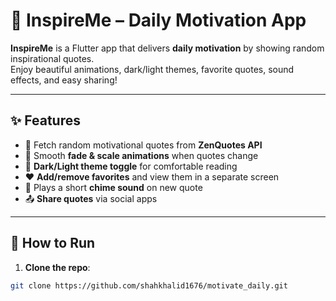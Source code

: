 # 🌟 InspireMe – Daily Motivation App

**InspireMe** is a Flutter app that delivers **daily motivation** by showing random inspirational quotes.  
Enjoy beautiful animations, dark/light themes, favorite quotes, sound effects, and easy sharing!  

---

## ✨ Features

- 🎯 Fetch random motivational quotes from **ZenQuotes API**  
- 💫 Smooth **fade & scale animations** when quotes change  
- 🌙 **Dark/Light theme toggle** for comfortable reading  
- ❤️ **Add/remove favorites** and view them in a separate screen  
- 🔔 Plays a short **chime sound** on new quote  
- 📤 **Share quotes** via social apps  

---

## 🚀 How to Run

1. **Clone the repo**:

```bash
git clone https://github.com/shahkhalid1676/motivate_daily.git
